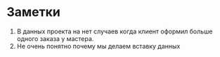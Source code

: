 # Заметки
1. В данных проекта на нет случаев когда клиент оформил больше одного заказа у мастера.
2. Не очень понятно почему мы делаем вставку данных 